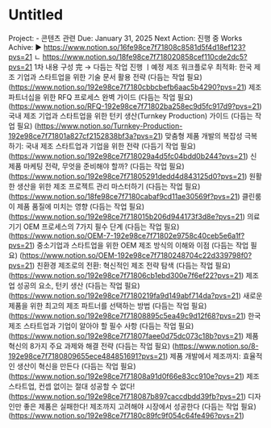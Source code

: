 # Untitled

Project: - 콘텐츠 관련
Due: January 31, 2025
Next Action: 진행 중
Works Achive: ▶️ https://www.notion.so/16fe98ce7f71808c8581d5f4d18ef123?pvs=21
 ㄴ https://www.notion.so/18fe98ce7f718020858cef110cde2dc5?pvs=21
1차 내용 구성 完 → 다듬는 작업 진행 ㅣ예정
제조 워크플로우 최적화: 한국 제조 기업과 스타트업을 위한 기술 문서 활용 전략 (다듬는 작업 필요) (https://www.notion.so/192e98ce7f7180cbbcbefb6aac5b4290?pvs=21) 
제조 파트너십을 위한 RFQ 프로세스 완벽 가이드 (다듬는 작업 필요) (https://www.notion.so/RFQ-192e98ce7f71802ba258ec9d5fc917d9?pvs=21) 
국내 제조 기업과 스타트업을 위한 턴키 생산(Turnkey Production) 가이드 (다듬는 작업 필요) (https://www.notion.so/Turnkey-Production-192e98ce7f71801a827cf2152838bf3a?pvs=21) 
맞춤형 제품 개발의 복잡성 극복하기: 국내 제조 스타트업과 기업을 위한 전략 (다듬기 작업 필요) (https://www.notion.so/192e98ce7f718029a4d5fc04bdd0b244?pvs=21) 
신제품 마케팅 전략, 무엇을 준비해야 할까? (다듬는 작업 필요) (https://www.notion.so/192e98ce7f71805291dedd4d843125d0?pvs=21) 
원활한 생산을 위한 제조 프로젝트 관리 마스터하기 (다듬는 작업 필요) (https://www.notion.so/18fe98ce7f7180cabaf9cd11ae30569f?pvs=21) 
클린룸이 제품 품질에 미치는 영향 (다듬는 작업 필요) (https://www.notion.so/192e98ce7f718015b206d944173f3d8e?pvs=21) 
의료기기 OEM 프로세스의 7가지 필수 단계 (다듬는 작업 필요) (https://www.notion.so/OEM-7-192e98ce7f71802e9758c40ceb5e6a1f?pvs=21) 
중소기업과 스타트업을 위한 OEM 제조 방식의 이해와 이점 (다듬는 작업 필요) (https://www.notion.so/OEM-192e98ce7f7180248704c22d339798f0?pvs=21) 
친환경 제조로의 전환: 혁신적인 제조 전략 탐색 (다듬는 작업 필요) (https://www.notion.so/192e98ce7f71806cb1ebd300e7f6ef22?pvs=21) 
제조업 성공의 요소, 턴키 생산 (다듬는 작업 필요) (https://www.notion.so/192e98ce7f7180219fa9d149abf714da?pvs=21) 
새로운 제품을 위한 최고의 제조 파트너를 선택하는 방법 (다듬는 작업 필요) (https://www.notion.so/192e98ce7f71808895c5ea49c9d12f68?pvs=21) 
한국 제조 스타트업과 기업이 알아야 할 필수 사항 (다듬는 작업 필요) (https://www.notion.so/192e98ce7f71807faee0d75dc073c18b?pvs=21) 
제품 혁신의 8가지 주요 과제와 해결 전략 (다듬는 작업 필요) (https://www.notion.so/8-192e98ce7f7180809655ece484851691?pvs=21) 
제품 개발에서 제조까지: 효율적인 생산이 혁신을 만든다 (다듬는 작업 필요) (https://www.notion.so/192e98ce7f71808a91d0f66e83cc910e?pvs=21) 
제조 스타트업, 컨셉 없이는 절대 성공할 수 없다! (https://www.notion.so/192e98ce7f718087b897caccdbdd39fb?pvs=21) 
디자인만 좋은 제품은 실패한다! 제조까지 고려해야 시장에서 성공한다 (다듬는 작업 필요) (https://www.notion.so/192e98ce7f7180c89fc9f054c64fe496?pvs=21)